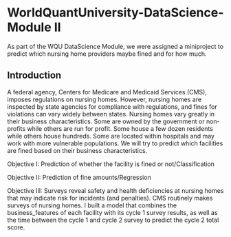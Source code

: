 # WorldQuantUniversity-DataScience-Module II
As part of the WQU DataScience Module, we were assigned a miniproject to predict which nursing home providers maybe fined and for how much. 


## Introduction

A federal agency, Centers for Medicare and Medicaid Services (CMS), imposes regulations on nursing homes. However, nursing homes are inspected by state agencies for compliance with regulations, and fines for violations can vary widely between states.
Nursing homes vary greatly in their business characteristics. Some are owned by the government or non-profits while others are run for profit. Some house a few dozen residents while others house hundreds. Some are located within hospitals and may work with more vulnerable populations. We will try to predict which facilities are fined based on their business characteristics.

Objective I: Prediction of whether the facility is fined or not/Classification

Objective II: Prediction of fine amounts/Regression

Objective III: Surveys reveal safety and health deficiencies at nursing homes that may indicate risk for incidents (and penalties). CMS routinely makes surveys of nursing homes. 
I built a model that combines the business_features of each facility with its cycle 1 survey results, as well as the time between the cycle 1 and cycle 2 survey to predict the cycle 2 total score.
